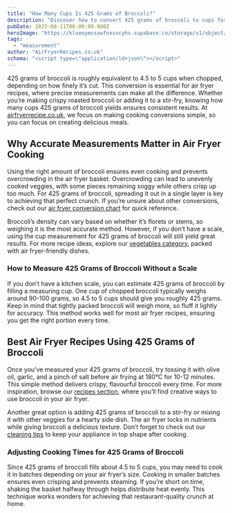 ```yaml
---
title: "How Many Cups Is 425 Grams of Broccoli?"
description: "Discover how to convert 425 grams of broccoli to cups for perfect air fryer recipes every time. Get accurate measurements and cooking tips now!"
pubDate: 2025-08-11T00:00:00.000Z
heroImage: "https://klueoymssxwfnxsvcyhv.supabase.co/storage/v1/object/public/md/how-many-cups-is-425-grams-of-broccoli-060068ae.webp"
tags:
  - "measurement"
author: "AirFryerRecipes.co.uk"
schema: "<script type=\"application/ld+json\"></script>"
---
```


<p>425 grams of broccoli is roughly equivalent to 4.5 to 5 cups when chopped, depending on how finely it’s cut. This conversion is essential for air fryer recipes, where precise measurements can make all the difference. Whether you’re making crispy roasted broccoli or adding it to a stir-fry, knowing how many cups 425 grams of broccoli yields ensures consistent results. At <a href=https://www.airfryerrecipe.co.uk>airfryerrecipe.co.uk</a>, we focus on making cooking conversions simple, so you can focus on creating delicious meals.</p>  

<h2>Why Accurate Measurements Matter in Air Fryer Cooking</h2>  
<p>Using the right amount of broccoli ensures even cooking and prevents overcrowding in the air fryer basket. Overcrowding can lead to unevenly cooked veggies, with some pieces remaining soggy while others crisp up too much. For 425 grams of broccoli, spreading it out in a single layer is key to achieving that perfect crunch. If you’re unsure about other conversions, check out our <a href=https://www.airfryerrecipe.co.uk/air-fryer-conversion-chart>air fryer conversion chart</a> for quick reference.</p>  

<p>Broccoli’s density can vary based on whether it’s florets or stems, so weighing it is the most accurate method. However, if you don’t have a scale, using the cup measurement for 425 grams of broccoli will still yield great results. For more recipe ideas, explore our <a href=https://www.airfryerrecipe.co.uk/recipe-category/vegetables>vegetables category</a>, packed with air fryer-friendly dishes.</p>  

<h3>How to Measure 425 Grams of Broccoli Without a Scale</h3>  
<p>If you don’t have a kitchen scale, you can estimate 425 grams of broccoli by filling a measuring cup. One cup of chopped broccoli typically weighs around 90-100 grams, so 4.5 to 5 cups should give you roughly 425 grams. Keep in mind that tightly packed broccoli will weigh more, so fluff it lightly for accuracy. This method works well for most air fryer recipes, ensuring you get the right portion every time.</p>  

<h2>Best Air Fryer Recipes Using 425 Grams of Broccoli</h2>  
<p>Once you’ve measured your 425 grams of broccoli, try tossing it with olive oil, garlic, and a pinch of salt before air frying at 180°C for 10-12 minutes. This simple method delivers crispy, flavourful broccoli every time. For more inspiration, browse our <a href=https://www.airfryerrecipe.co.uk/recipes>recipes section</a>, where you’ll find creative ways to use broccoli in your air fryer.</p>  

<p>Another great option is adding 425 grams of broccoli to a stir-fry or mixing it with other veggies for a hearty side dish. The air fryer locks in nutrients while giving broccoli a delicious texture. Don’t forget to check out our <a href=https://www.airfryerrecipe.co.uk/air-fryer-cleaner>cleaning tips</a> to keep your appliance in top shape after cooking.</p>  

<h3>Adjusting Cooking Times for 425 Grams of Broccoli</h3>  
<p>Since 425 grams of broccoli fills about 4.5 to 5 cups, you may need to cook it in batches depending on your air fryer’s size. Cooking in smaller batches ensures even crisping and prevents steaming. If you’re short on time, shaking the basket halfway through helps distribute heat evenly. This technique works wonders for achieving that restaurant-quality crunch at home.</p>